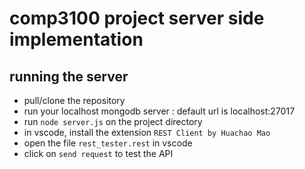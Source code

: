 # comp3100 project server side implementation

## running the server
- pull/clone the repository
- run your localhost mongodb server : default url is localhost:27017
- run `node server.js` on the project directory
- in vscode, install the extension `REST Client by Huachao Mao`
- open the file `rest_tester.rest` in vscode
- click on `send request` to test the API